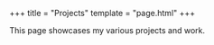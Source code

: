 +++
title = "Projects"
template = "page.html"
+++

This page showcases my various projects and work. 